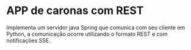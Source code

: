 # APP de caronas com REST

Implementa um servidor java Spring que comunica com seu cliente em Python, a comunicação ocorre utilizando o formato REST e com notificações SSE.
